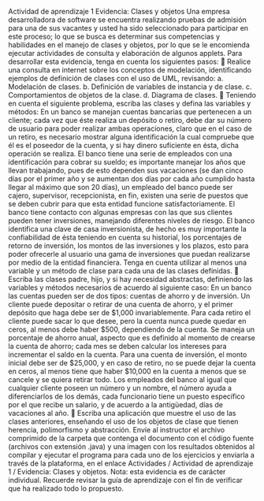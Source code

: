 Actividad de aprendizaje 1
Evidencia: Clases y objetos
Una empresa desarrolladora de software se encuentra realizando pruebas de
admisión para una de sus vacantes y usted ha sido seleccionado para
participar en este proceso; lo que se busca es determinar sus competencias y
habilidades en el manejo de clases y objetos, por lo que se le encomienda
ejecutar actividades de consulta y elaboración de algunos applets.
Para desarrollar esta evidencia, tenga en cuenta los siguientes pasos:
 Realice una consulta en internet sobre los conceptos de modelación,
identificando ejemplos de definición de clases con el uso de UML,
revisando:
a. Modelación de clases.
b. Definición de variables de instancia y de clase.
c. Comportamientos de objetos de la clase.
d. Diagrama de clases.
 Teniendo en cuenta el siguiente problema, escriba las clases y defina las
variables y métodos:
En un banco se manejan cuentas bancarias que pertenecen a un cliente;
cada vez que éste realiza un depósito o retiro, debe dar su número de
usuario para poder realizar ambas operaciones, claro que en el caso de un
retiro, es necesario mostrar alguna identificación la cual compruebe que él
es el poseedor de la cuenta, y si hay dinero suficiente en ésta, dicha
operación se realiza.
El banco tiene una serie de empleados con una identificación para cobrar su
sueldo; es importante manejar los años que llevan trabajando, pues de esto
dependen sus vacaciones (se dan cinco días por el primer año y se
aumentan dos días por cada año cumplido hasta llegar al máximo que son
20 días), un empleado del banco puede ser cajero, supervisor,
recepcionista, en fin, existen una serie de puestos que se deben cubrir para
que esta entidad funcione satisfactoriamente.
El banco tiene contacto con algunas empresas con las que sus clientes
pueden tener inversiones, manejando diferentes niveles de riesgo. El banco
identifica una clave de casa inversionista, de hecho es muy importante la
confiabilidad de ésta teniendo en cuenta su historial, los porcentajes de
retorno de inversión, los montos de las inversiones y los plazos, esto para 
poder ofrecerle al usuario una gama de inversiones que puedan realizarse
por medio de la entidad financiera.
Tenga en cuenta utilizar al menos una variable y un método de clase para
cada una de las clases definidas.
 Escriba las clases padre, hijo, y si hay necesidad abstractas, definiendo las
variables y métodos necesarios de acuerdo al siguiente caso:
En un banco las cuentas pueden ser de dos tipos: cuentas de ahorro y de
inversión.
Un cliente puede depositar o retirar de una cuenta de ahorro, y el primer
depósito que haga debe ser de $1,000 invariablemente. Para cada retiro el
cliente puede sacar lo que desee, pero la cuenta nunca puede quedar en
ceros, al menos debe haber $500, dependiendo de la cuenta.
Se maneja un porcentaje de ahorro anual, aspecto que es definido al
momento de crearse la cuenta de ahorro; cada mes se deben calcular los
intereses para incrementar el saldo en la cuenta.
Para una cuenta de inversión, el monto inicial debe ser de $25,000, y en
caso de retiro, no se puede dejar la cuenta en ceros, al menos tiene que
haber $10,000 en la cuenta a menos que se cancele y se quiera retirar todo.
Los empleados del banco al igual que cualquier cliente poseen un número y
un nombre, el número ayuda a diferenciarlos de los demás, cada funcionario
tiene un puesto específico por el que recibe un salario, y de acuerdo a la
antigüedad, días de vacaciones al año.
 Escriba una aplicación que muestre el uso de las clases anteriores,
enseñando el uso de los objetos de clase que tienen herencia, polimorfismo
y abstracción.
Envíe al instructor el archivo comprimido de la carpeta que contenga el
documento con el código fuente (archivos con extensión .java) y una imagen
con los resultados obtenidos al compilar y ejecutar el programa para cada uno
de los ejercicios y enviarla a través de la plataforma, en el enlace Actividades /
Actividad de aprendizaje 1 / Evidencia: Clases y objetos.
Nota: esta evidencia es de carácter individual. Recuerde revisar la guía de
aprendizaje con el fin de verificar que ha realizado todo lo propuesto. 
